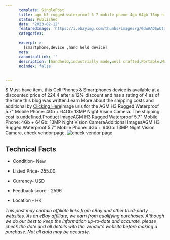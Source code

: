 ```yaml
---
      template: SinglePost
      title: agm h3 rugged waterproof 5 7 mobile phone 4gb 64gb 13mp night vision camera
      status: Published
      date: '2023-02-12'
      featuredImage: 'https://i.ebayimg.com/thumbs/images/g/0dwAAOSwUtdhIPBW/s-l225.jpg'
      categories: 

      excerpt: >-
        [smartphone,device ,hand held device]
      meta:
      canonicalLink: ''
      description: [handheld,industrially made,well crafted,Portable,Mobile,Compact,Convenient,Lightweight,Maneuverable,Man-portable,Miniature,Carriable,Hand-held,Light,Holdable,Transportable,Mobile device,Pocket-sized,On-the-go,Wireless,Cordless,Compact size,Convenient size, smartphone,device ,hand held device]
      noindex: false

        
---
```

$
    Must-have item, this Cell Phones & Smartphones device is available at a discounted price of 224.4 after a 12% discount and has a rating of 4 as of the time this blog was written.Learn More about the shipping costs and additional by [Clicking Here](https://www.ebay.com/itm/313646398235?hash=item4906c83b1b%3Ag%3A0dwAAOSwUtdhIPBW&mkevt=1&mkcid=1&mkrid=711-53200-19255-0&campid=%253CePNCampaignId%253E&customid=%253CreferenceId%253E&toolid=10049)image urls for the AGM H3 Rugged Waterproof 5.7" Mobile Phone: 4Gb + 64Gb: 13MP Night Vision Camera. The shipping cost is undefined.Product ImageAGM H3 Rugged Waterproof 5.7" Mobile Phone: 4Gb + 64Gb: 13MP Night Vision CameraAdditional ImagesAGM H3 Rugged Waterproof 5.7" Mobile Phone: 4Gb + 64Gb: 13MP Night Vision Camera, check vendor page, ![check vendor page](https://origin-galleryplus.ebayimg.com/ws/web/313646398235_2_0_1/225x225.jpg,https://origin-galleryplus.ebayimg.com/ws/web/313646398235_3_0_1/225x225.jpg,https://origin-galleryplus.ebayimg.com/ws/web/313646398235_4_0_1/225x225.jpg,https://origin-galleryplus.ebayimg.com/ws/web/313646398235_5_0_1/225x225.jpg,https://origin-galleryplus.ebayimg.com/ws/web/313646398235_6_0_1/225x225.jpg,https://origin-galleryplus.ebayimg.com/ws/web/313646398235_7_0_1/225x225.jpg,https://origin-galleryplus.ebayimg.com/ws/web/313646398235_8_0_1/225x225.jpg,https://origin-galleryplus.ebayimg.com/ws/web/313646398235_9_0_1/225x225.jpg,https://origin-galleryplus.ebayimg.com/ws/web/313646398235_10_0_1/225x225.jpg)
    
    

 ## Technical Facts 



     
      

 - Condition- New 


      

 - Listed Price- 255.00 


      

 - Currency- USD 


      

 - Feedback score - 2596 


      

 - Location - HK 


      
      

 *_This post may contain affiliate links from eBay and other third-party websites. As an eBay affiliate, we earn from qualifying purchases. Although we do our best to keep the information up-to-date and accurate, please check the date and all details with the vendor's website before making a purchase. Not all data may be accurate._*



    
    
    
    
    